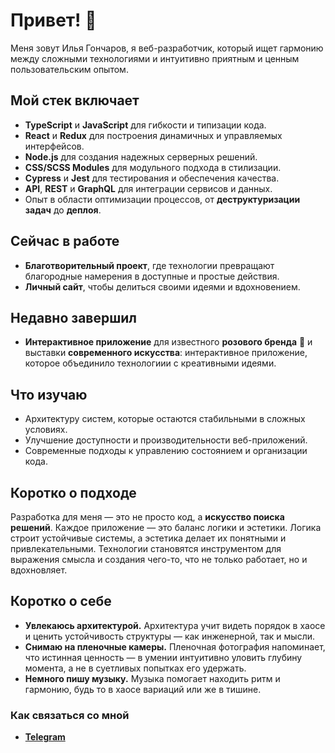 # Привет! 👾  

Меня зовут Илья Гончаров, я веб-разработчик, который ищет гармонию между сложными технологиями и интуитивно приятным и ценным пользовательским опытом. 

## Мой стек включает
- **TypeScript** и **JavaScript** для гибкости и типизации кода.  
- **React** и **Redux** для построения динамичных и управляемых интерфейсов.  
- **Node.js** для создания надежных серверных решений.  
- **CSS/SCSS Modules** для модульного подхода в стилизации.  
- **Cypress** и **Jest** для тестирования и обеспечения качества.  
- **API**, **REST** и **GraphQL** для интеграции сервисов и данных.  
- Опыт в области  оптимизации процессов, от **деструктуризации задач** до **деплоя**.

## Сейчас в работе  
- **Благотворительный проект**, где технологии превращают благородные намерения в доступные и простые действия.  
- **Личный сайт**, чтобы делиться своими идеями и вдохновением.  

## Недавно завершил  
- **Интерактивное приложение** для известного **розового бренда** 🛴 и выставки **современного искусства**: интерактивное приложение, которое объединило технологиии с креативными идеями.
  
## Что изучаю  
- Архитектуру систем, которые остаются стабильными в сложных условиях.  
- Улучшение доступности и производительности веб-приложений.  
- Современные подходы к управлению состоянием и организации кода.  

## Коротко о подходе  
Разработка для меня — это не просто код, а **искусство поиска решений**. Каждое приложение — это баланс логики и эстетики. Логика строит устойчивые системы, а эстетика делает их понятными и привлекательными. Технологии становятся инструментом для выражения смысла и создания чего-то, что не только работает, но и вдохновляет.  

## Коротко о себе  
- **Увлекаюсь архитектурой.** Архитектура учит видеть порядок в хаосе и ценить устойчивость структуры — как инженерной, так и мысли.  
- **Снимаю на пленочные камеры.** Пленочная фотография напоминает, что истинная ценность — в умении интуитивно уловить глубину момента, а не в суетливых попытках его удержать.
- **Немного пишу музыку.** Музыка помогает находить ритм и гармонию, будь то в хаосе вариаций или же в тишине.  

### Как связаться со мной  
- **[Telegram](https://t.me/illiaGoncharov)**  
